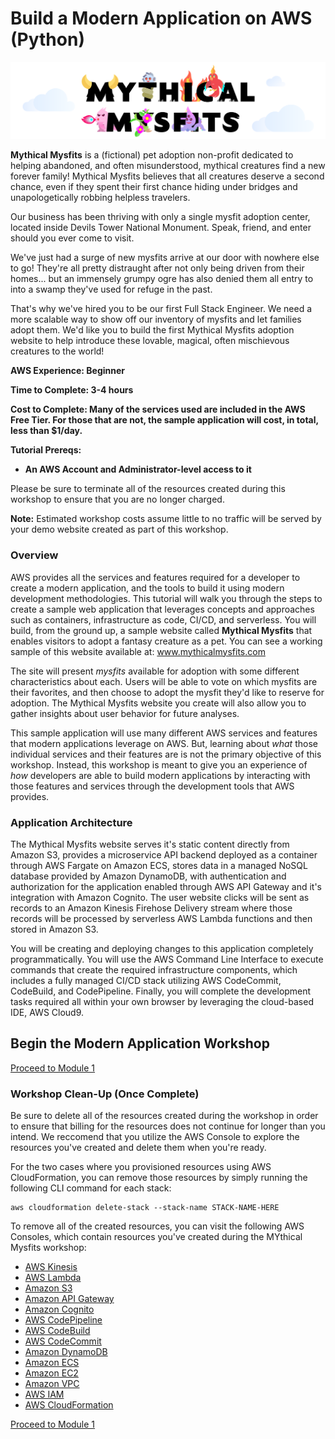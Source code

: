 # Build a Modern Application on AWS (Python)

![mysfits-welcome](/images/module-1/mysfits-welcome.png)

**Mythical Mysfits** is a (fictional) pet adoption non-profit dedicated to helping abandoned, and often misunderstood, mythical creatures find a new forever family! Mythical Mysfits believes that all creatures deserve a second chance, even if they spent their first chance hiding under bridges and unapologetically robbing helpless travelers.

Our business has been thriving with only a single mysfit adoption center, located inside Devils Tower National Monument. Speak, friend, and enter should you ever come to visit.

We've just had a surge of new mysfits arrive at our door with nowhere else to go!  They're all pretty distraught after not only being driven from their homes... but an immensely grumpy ogre has also denied them all entry to into a swamp they've used for refuge in the past.  

That's why we've hired you to be our first Full Stack Engineer. We need a more scalable way to show off our inventory of mysfits and let families adopt them. We'd like you to build the first Mythical Mysfits adoption website to help introduce these lovable, magical, often mischievous creatures to the world!

**AWS Experience: Beginner**

**Time to Complete: 3-4 hours**

**Cost to Complete: Many of the services used are included in the AWS Free Tier. For those that are not, the sample application will cost, in total, less than $1/day.**

**Tutorial Prereqs:**

* **An AWS Account and Administrator-level access to it**

Please be sure to terminate all of the resources created during this workshop to ensure that you are no longer charged.

**Note:**  Estimated workshop costs assume little to no traffic will be served by your demo website created as part of this workshop.

### **Overview**

AWS provides all the services and features required for a developer to create a modern application, and the tools to build it using modern development methodologies.  This tutorial will walk you through the steps to create a sample web application that leverages concepts and approaches such as containers, infrastructure as code, CI/CD, and serverless.  You will build, from the ground up, a sample website called **Mythical Mysfits** that enables visitors to adopt a fantasy creature as a pet.  You can see a working sample of this website available at: www.mythicalmysfits.com

The site will present *mysfits* available for adoption with some different characteristics about each. Users will be able to vote on which mysfits are their favorites, and then choose to adopt the mysfit they'd like to reserve for adoption.  The Mythical Mysfits website you create will also allow you to gather insights about user behavior for future analyses.

This sample application will use many different AWS services and features that modern applications leverage on AWS. But, learning about *what* those individual services and their features are is not the primary objective of this workshop.  Instead, this workshop is meant to give you an experience of *how* developers are able to build modern applications by interacting with those features and services through the development tools that AWS provides.

### Application Architecture

The Mythical Mysfits website serves it's static content directly from Amazon S3, provides a microservice API backend deployed as a container through AWS Fargate on Amazon ECS, stores data in a managed NoSQL database provided by Amazon DynamoDB, with authentication and authorization for the application enabled through AWS API Gateway and it's integration with Amazon Cognito.  The user website clicks will be sent as records to an Amazon Kinesis Firehose Delivery stream where those records will be processed by serverless AWS Lambda functions and then stored in Amazon S3.

You will be creating and deploying changes to this application completely programmatically. You will use the AWS Command Line Interface to execute commands that create the required infrastructure components, which includes a fully managed CI/CD stack utilizing AWS CodeCommit, CodeBuild, and CodePipeline.  Finally, you will complete the development tasks required all within your own browser by leveraging the cloud-based IDE, AWS Cloud9.

## Begin the Modern Application Workshop

[Proceed to Module 1](/module-1)


### Workshop Clean-Up (Once Complete)
Be sure to delete all of the resources created during the workshop in order to ensure that billing for the resources does not continue for longer than you intend.  We reccomend that you utilize the AWS Console to explore the resources you've created and delete them when you're ready.  

For the two cases where you provisioned resources using AWS CloudFormation, you can remove those resources by simply running the following CLI command for each stack:

```
aws cloudformation delete-stack --stack-name STACK-NAME-HERE
```

To remove all of the created resources, you can visit the following AWS Consoles, which contain resources you've created during the MYthical Mysfits workshop:
* [AWS Kinesis](https://console.aws.amazon.com/kinesis/home)
* [AWS Lambda](https://console.aws.amazon.com/lambda/home)
* [Amazon S3](https://console.aws.amazon.com/s3/home)
* [Amazon API Gateway](https://console.aws.amazon.com/apigateway/home)
* [Amazon Cognito](https://console.aws.amazon.com/cognito/home)
* [AWS CodePipeline](https://console.aws.amazon.com/codepipeline/home)
* [AWS CodeBuild](https://console.aws.amazon.com/codebuild/home)
* [AWS CodeCommit](https://console.aws.amazon.com/codecommit/home)
* [Amazon DynamoDB](https://console.aws.amazon.com/dynamodb/home)
* [Amazon ECS](https://console.aws.amazon.com/ecs/home)
* [Amazon EC2](https://console.aws.amazon.com/ec2/home)
* [Amazon VPC](https://console.aws.amazon.com/vpc/home)
* [AWS IAM](https://console.aws.amazon.com/iam/home)
* [AWS CloudFormation](https://console.aws.amazon.com/cloudformation/home)


[Proceed to Module 1](/module-1)
